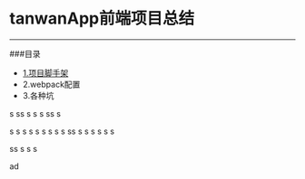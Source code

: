 ﻿# tanwanApp前端项目总结

---------------
###目录
* [1.项目脚手架](#项目脚手架)
* 2.webpack配置
* 3.各种坑


s
ss
s
s
s
ss
s

s
s
s
s
s
s
s
s
s
ss
s
s
s
s
s
s

ss <span id="项目脚手架"></span>
s
s
s











































ad<a name="项目脚手架">